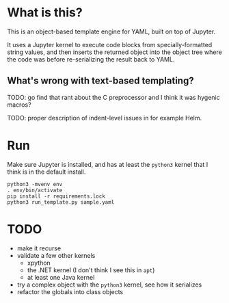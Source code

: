 # What is this?

This is an object-based template engine for YAML, built on top of Jupyter.

It uses a Jupyter kernel to execute code blocks from specially-formatted string values, and then inserts the returned object into the object tree where the code was before re-serializing the result back to YAML.

## What's wrong with text-based templating?

TODO: go find that rant about the C preprocessor and I think it was hygenic macros?

TODO: proper description of indent-level issues in for example Helm.

# Run

Make sure Jupyter is installed, and has at least the `python3` kernel that I think is in the default install.

```
python3 -mvenv env
. env/bin/activate
pip install -r requirements.lock
python3 run_template.py sample.yaml
```

# TODO

- make it recurse
- validate a few other kernels
  - xpython
  - the .NET kernel (I don't think I see this in `apt`)
  - at least one Java kernel
- try a complex object with the `python3` kernel, see how it serializes
- refactor the globals into class objects

